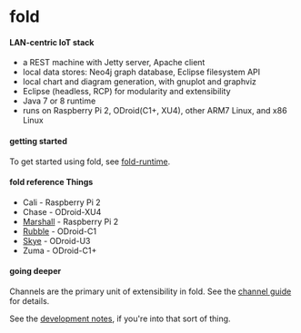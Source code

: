 # fold

#### LAN-centric IoT stack

* a REST machine with Jetty server, Apache client
* local data stores: Neo4j graph database, Eclipse filesystem API
* local chart and diagram generation, with gnuplot and graphviz
* Eclipse (headless, RCP) for modularity and extensibility
* Java 7 or 8 runtime
* runs on Raspberry Pi 2, ODroid(C1+, XU4), other ARM7 Linux, and x86 Linux

#### getting started

To get started using fold, see [fold-runtime](https://github.com/cjdaly/fold-runtime).

#### fold reference Things

* Cali - Raspberry Pi 2
* Chase - ODroid-XU4
* [Marshall](https://github.com/cjdaly/fold/wiki/fold-Thing-Marshall) - Raspberry Pi 2
* [Rubble](https://github.com/cjdaly/fold/wiki/fold-Thing-Rubble) - ODroid-C1
* [Skye](https://github.com/cjdaly/fold/wiki/fold-Thing-Skye) - ODroid-U3
* Zuma - ODroid-C1+

#### going deeper

Channels are the primary unit of extensibility in fold.
See the [channel guide](https://github.com/cjdaly/fold/wiki/fold-channel-guide) for details.

See the [development notes](https://github.com/cjdaly/fold/wiki/fold-development),
if you're into that sort of thing.
